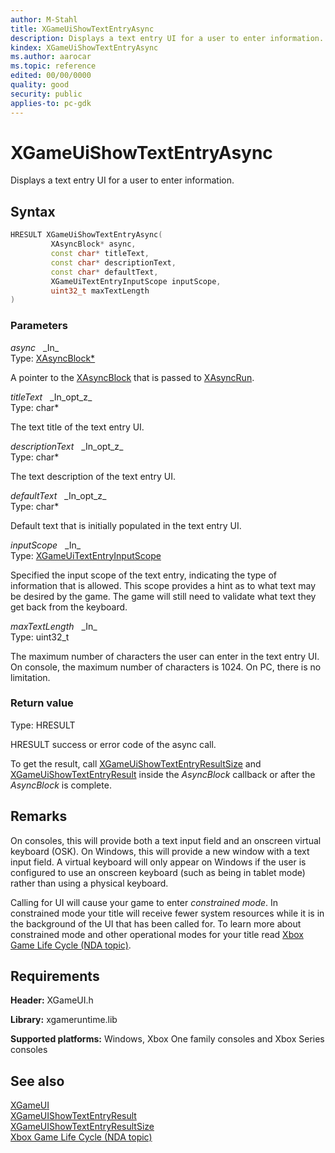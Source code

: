 ```yaml
---
author: M-Stahl
title: XGameUiShowTextEntryAsync
description: Displays a text entry UI for a user to enter information.
kindex: XGameUiShowTextEntryAsync
ms.author: aarocar
ms.topic: reference
edited: 00/00/0000
quality: good
security: public
applies-to: pc-gdk
---
```


# XGameUiShowTextEntryAsync  

Displays a text entry UI for a user to enter information.

## Syntax  
  
```cpp
HRESULT XGameUiShowTextEntryAsync(  
         XAsyncBlock* async,  
         const char* titleText,  
         const char* descriptionText,  
         const char* defaultText,  
         XGameUiTextEntryInputScope inputScope,  
         uint32_t maxTextLength  
)  
```  
  
### Parameters  
  
*async* &nbsp;&nbsp;\_In\_  
Type: [XAsyncBlock*](../../xasync/structs/xasyncblock.md)  

A pointer to the [XAsyncBlock](../../xasync/structs/xasyncblock.md) that is passed to [XAsyncRun](../../xasync/functions/xasyncrun.md).

*titleText* &nbsp;&nbsp;\_In\_opt\_z\_  
Type: char*  

The text title of the text entry UI.

*descriptionText* &nbsp;&nbsp;\_In\_opt\_z\_  
Type: char*  

The text description of the text entry UI.

*defaultText* &nbsp;&nbsp;\_In\_opt\_z\_  
Type: char*  

Default text that is initially populated in the text entry UI.

*inputScope* &nbsp;&nbsp;\_In\_  
Type: [XGameUiTextEntryInputScope](../enums/xgameuitextentryinputscope.md)  

Specified the input scope of the text entry, indicating the type of information that is allowed. This scope
provides a hint as to what text may be desired by the game. The game will still need to validate what text 
they get back from the keyboard.

*maxTextLength* &nbsp;&nbsp;\_In\_  
Type: uint32_t  

The maximum number of characters the user can enter in the text entry UI. On console, the maximum number 
of characters is 1024. On PC, there is no limitation.

### Return value

Type: HRESULT
  
HRESULT success or error code of the async call.

To get the result, call [XGameUiShowTextEntryResultSize](xgameuishowtextentryresultsize.md) and [XGameUiShowTextEntryResult](xgameuishowtextentryresult.md) inside the *AsyncBlock* callback or after the *AsyncBlock* is complete.
  
## Remarks  
  
On consoles, this will provide both a text input field and an onscreen virtual keyboard (OSK). On Windows, this will provide a new window with a text input field. A virtual keyboard will only appear on Windows if the user is configured to use an onscreen keyboard (such as being in tablet mode) rather than using a physical keyboard.

Calling for UI will cause your game to enter *constrained mode*. In constrained mode your title will receive fewer system resources while it is in the background of the UI that has been called for. To learn more about constrained mode and other operational modes for your title read [Xbox Game Life Cycle (NDA topic)](../../../../system/overviews/xbox-game-life-cycle.md).
  
## Requirements  
  
**Header:** XGameUI.h
  
**Library:** xgameruntime.lib
  
**Supported platforms:** Windows, Xbox One family consoles and Xbox Series consoles  
  
## See also  
[XGameUI](../xgameui_members.md)  
[XGameUIShowTextEntryResult](xgameuishowtextentryresult.md)  
[XGameUIShowTextEntryResultSize](xgameuishowtextentryresultsize.md)  
[Xbox Game Life Cycle (NDA topic)](../../../../system/overviews/xbox-game-life-cycle.md)  